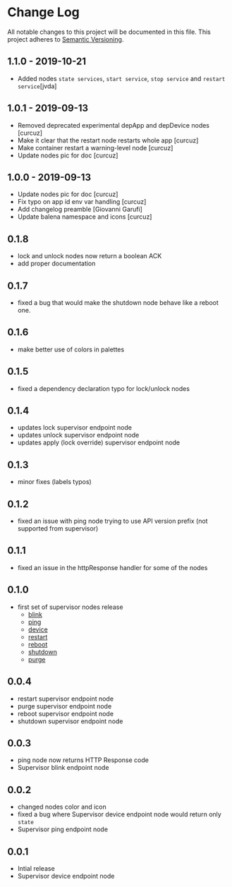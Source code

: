 # Change Log

All notable changes to this project will be documented in this file.
This project adheres to [Semantic Versioning](http://semver.org/).

## 1.1.0 - 2019-10-21

* Added nodes `state services`, `start service`, `stop service` and `restart service`[jvda]

## 1.0.1 - 2019-09-13

* Removed deprecated experimental depApp and depDevice nodes [curcuz]
* Make it clear that the restart node restarts whole app [curcuz]
* Make container restart a warning-level node [curcuz]
* Update nodes pic for doc [curcuz]

## 1.0.0 - 2019-09-13

* Update nodes pic for doc [curcuz]
* Fix typo on app id env var handling [curcuz]
* Add changelog preamble [Giovanni Garufi]
* Update balena namespace and icons [curcuz]

## 0.1.8

* lock and unlock nodes now return a boolean ACK
* add proper documentation

## 0.1.7

* fixed a bug that would make the shutdown node behave like a reboot one.

## 0.1.6

* make better use of colors in palettes

## 0.1.5

* fixed a dependency declaration typo for lock/unlock nodes

## 0.1.4

* updates lock supervisor endpoint node
* updates unlock supervisor endpoint node
* updates apply (lock override) supervisor endpoint node

## 0.1.3

* minor fixes (labels typos)

## 0.1.2

* fixed an issue with ping node trying to use API version prefix (not supported from supervisor)

## 0.1.1

* fixed an issue in the httpResponse handler for some of the nodes

## 0.1.0
* first set of supervisor nodes release
  * [blink](https://docs.balena.io/runtime/supervisor-api/#post-v1-blink)
  * [ping](https://docs.balena.io/runtime/supervisor-api/#get-ping)
  * [device](https://docs.balena.io/runtime/supervisor-api/#get-v1-device)
  * [restart](https://docs.balena.io/runtime/supervisor-api/#post-v1-restart)
  * [reboot](https://docs.balena.io/runtime/supervisor-api/#post-v1-reboot)
  * [shutdown](https://docs.balena.io/runtime/supervisor-api/#post-v1-shutdown)
  * [purge](https://docs.balena.io/runtime/supervisor-api/#post-v1-purge)

## 0.0.4
* restart supervisor endpoint node
* purge supervisor endpoint node
* reboot supervisor endpoint node
* shutdown supervisor endpoint node

## 0.0.3
* ping node now returns HTTP Response code
* Supervisor blink endpoint node

## 0.0.2
* changed nodes color and icon
* fixed a bug where Supervisor device endpoint node would return only `state`
* Supervisor ping endpoint node

## 0.0.1
* Intial release
* Supervisor device endpoint node
